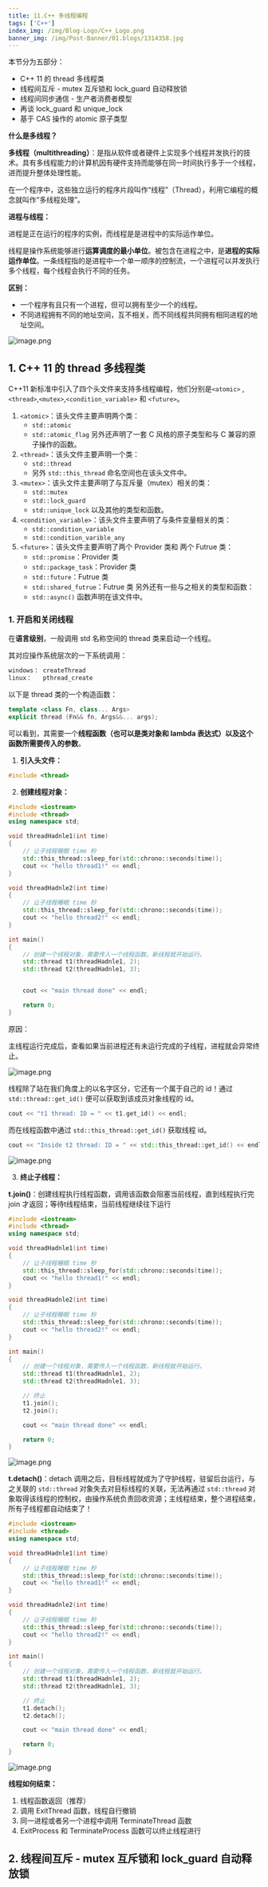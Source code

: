 ```yaml
---
title: 11.C++ 多线程编程
tags: ['C++']
index_img: /img/Blog-Logo/C++_Logo.png
banner_img: /img/Post-Banner/01.blogs/1314358.jpg
---
```


本节分为五部分：

- C++ 11 的 thread 多线程类
- 线程间互斥 - mutex 互斥锁和 lock_guard 自动释放锁
- 线程间同步通信 - 生产者消费者模型
- 再谈 lock_guard 和 unique_lock
- 基于 CAS 操作的 atomic 原子类型

**什么是多线程？**

**多线程（multithreading）**：是指从软件或者硬件上实现多个线程并发执行的技术。具有多线程能力的计算机因有硬件支持而能够在同一时间执行多于一个线程，进而提升整体处理性能。

在一个程序中，这些独立运行的程序片段叫作“线程”（Thread），利用它编程的概念就叫作“多线程处理”。

**进程与线程：**

进程是正在运行的程序的实例，而线程是是进程中的实际运作单位。

线程是操作系统能够进行**运算调度的最小单位**。被包含在进程之中，是**进程的实际运作单位**。一条线程指的是进程中一个单一顺序的控制流，一个进程可以并发执行多个线程，每个线程会执行不同的任务。

**区别：**

- 一个程序有且只有一个进程，但可以拥有至少一个的线程。
- 不同进程拥有不同的地址空间，互不相关，而不同线程共同拥有相同进程的地址空间。

![image.png](https://raw.githubusercontent.com/Yakumo-Sue/PicGo/main/images202308221613179.png)

## 1. C++ 11 的 thread 多线程类

C++11 新标准中引入了四个头文件来支持多线程编程，他们分别是`<atomic>` ,`<thread>`,`<mutex>`,`<condition_variable>` 和 `<future>`。

1. `<atomic>`：该头文件主要声明两个类：
	- `std::atomic`
	- `std::atomic_flag`
	另外还声明了一套 C 风格的原子类型和与 C 兼容的原子操作的函数。
2. `<thread>`：该头文件主要声明一个类：
	- `std::thread`
	- 另外 `std::this_thread` 命名空间也在该头文件中。
3. `<mutex>`：该头文件主要声明了与互斥量（mutex）相关的类：
	- `std::mutex`
	- `std::lock_guard`
	- `std::unique_lock`
	以及其他的类型和函数。
4. `<condition_variable>`：该头文件主要声明了与条件变量相关的类：
	- `std::condition_variable`
	- `std::condition_varible_any`
5. `<future>`：该头文件主要声明了两个 Provider 类和 两个 Futrue 类：
	- `std::promise`：Provider 类
	- `std::package_task`：Provider 类
	- `std::future`：Futrue 类
	- `std::shared_futrue`：Futrue 类
	另外还有一些与之相关的类型和函数：
	- `std::async()` 函数声明在该文件中。

### 1. 开启和关闭线程

在**语言级别**，一般调用 std 名称空间的 thread 类来启动一个线程。 

其对应操作系统层次的一下系统调用：

~~~txt
windows： createThread
linux：   pthread_create
~~~

以下是 thread 类的一个构造函数：

~~~c++
template <class Fn, class... Args>
explicit thread (Fn&& fn, Args&&... args);
~~~

可以看到，其需要一个**线程函数（也可以是类对象和 lambda 表达式）以及这个函数所需要传入的参数**。

1. **引入头文件：**

~~~c++
#include <thread>
~~~

2. **创建线程对象：**

~~~c++
#include <iostream>
#include <thread>
using namespace std;

void threadHadnle1(int time)
{
	// 让子线程睡眠 time 秒
	std::this_thread::sleep_for(std::chrono::seconds(time));
	cout << "hello thread1!" << endl;
}

void threadHadnle2(int time)
{
	// 让子线程睡眠 time 秒
	std::this_thread::sleep_for(std::chrono::seconds(time));
	cout << "hello thread2!" << endl;
}

int main()
{
	// 创建一个线程对象，需要传入一个线程函数，新线程就开始运行。
	std::thread t1(threadHadnle1, 2);
	std::thread t2(threadHadnle1, 3);


	cout << "main thread done" << endl;

	return 0;
}
~~~

原因：

主线程运行完成后，查看如果当前进程还有未运行完成的子线程，进程就会异常终止。

![image.png](https://raw.githubusercontent.com/Yakumo-Sue/PicGo/main/images202308221632970.png)

线程除了站在我们角度上的以名字区分，它还有一个属于自己的 id！通过 `std::thread::get_id()` 便可以获取到该成员对象线程的 id。

~~~c++
cout << "t1 thread: ID = " << t1.get_id() << endl;
~~~

而在线程函数中通过 `std::this_thread::get_id()` 获取线程 id。

~~~c++
cout << "Inside t2 thread: ID = " << std::this_thread::get_id() << endl;
~~~

![image.png](https://raw.githubusercontent.com/Yakumo-Sue/PicGo/main/images202308221643499.png)


3. **终止子线程：**

**t.join()**：创建线程执行线程函数，调用该函数会阻塞当前线程，直到线程执行完 join 才返回；等待t线程结束，当前线程继续往下运行

~~~c++
#include <iostream>
#include <thread>
using namespace std;

void threadHadnle1(int time)
{
	// 让子线程睡眠 time 秒
	std::this_thread::sleep_for(std::chrono::seconds(time));
	cout << "hello thread1!" << endl;
}

void threadHadnle2(int time)
{
	// 让子线程睡眠 time 秒
	std::this_thread::sleep_for(std::chrono::seconds(time));
	cout << "hello thread2!" << endl;
}

int main()
{
	// 创建一个线程对象，需要传入一个线程函数，新线程就开始运行。
	std::thread t1(threadHadnle1, 2);
	std::thread t2(threadHadnle1, 3);

	// 终止
	t1.join();
	t2.join();

	cout << "main thread done" << endl;

	return 0;
}
~~~

![image.png](https://raw.githubusercontent.com/Yakumo-Sue/PicGo/main/images202308221638021.png)

**t.detach()**：detach 调用之后，目标线程就成为了守护线程，驻留后台运行，与之关联的 `std::thread` 对象失去对目标线程的关联，无法再通过 `std::thread` 对象取得该线程的控制权，由操作系统负责回收资源；主线程结束，整个进程结束，所有子线程都自动结束了！

~~~c++
#include <iostream>
#include <thread>
using namespace std;

void threadHadnle1(int time)
{
	// 让子线程睡眠 time 秒
	std::this_thread::sleep_for(std::chrono::seconds(time));
	cout << "hello thread1!" << endl;
}

void threadHadnle2(int time)
{
	// 让子线程睡眠 time 秒
	std::this_thread::sleep_for(std::chrono::seconds(time));
	cout << "hello thread2!" << endl;
}

int main()
{
	// 创建一个线程对象，需要传入一个线程函数，新线程就开始运行。
	std::thread t1(threadHadnle1, 2);
	std::thread t2(threadHadnle1, 3);

	// 终止
	t1.detach();
	t2.detach();

	cout << "main thread done" << endl;

	return 0;
}
~~~

![image.png](https://raw.githubusercontent.com/Yakumo-Sue/PicGo/main/images202308221639317.png)

**线程如何结束：**

1. 线程函数返回（推荐）
2. 调用 ExitThread 函数，线程自行撤销
3. 同一进程或者另一个进程中调用 TerminateThread 函数
4. ExitProcess 和 TerminateProcess 函数可以终止线程进行

## 2. 线程间互斥 - mutex 互斥锁和 lock_guard 自动释放锁

